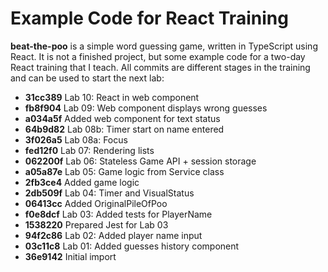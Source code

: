 # Example Code for React Training

**beat-the-poo** is a simple word guessing game, written in TypeScript using React. It is not a finished project, but some example code for a two-day React training that I teach. All commits are different stages in the training and can be used to start the next lab:

* **31cc389** Lab 10: React in web component
* **fb8f904** Lab 09: Web component displays wrong guesses
* **a034a5f** Added web component for text status
* **64b9d82** Lab 08b: Timer start on name entered
* **3f026a5** Lab 08a: Focus
* **fed12f0** Lab 07: Rendering lists
* **062200f** Lab 06: Stateless Game API + session storage
* **a05a87e** Lab 05: Game logic from Service class
* **2fb3ce4** Added game logic
* **2db509f** Lab 04: Timer and VisualStatus
* **06413cc** Added OriginalPileOfPoo
* **f0e8dcf** Lab 03: Added tests for PlayerName
* **1538220** Prepared Jest for Lab 03
* **94f2c86** Lab 02: Added player name input
* **03c11c8** Lab 01: Added guesses history component
* **36e9142** Initial import
